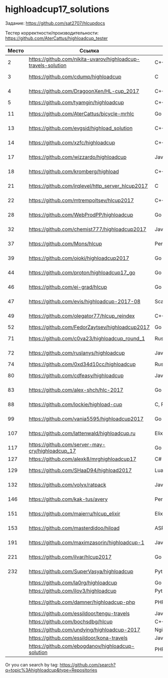 # highloadcup17_solutions

Задание: https://github.com/sat2707/hlcupdocs

Тестер корректности/производительности: https://github.com/AterCattus/highloadcup_tester

| Место  | Ссылка | Язык | Штраф | Имя |
| ------------- | ------------- | ------------- | ------------- | ------------- |
| 2 | https://github.com/nikita-uvarov/highloadcup-travels-solution | C++ | 132.18536 | Никита Уваров |
| 3 | https://github.com/cdump/highloadcup | С | 134.33168 | Максим Андреев |
| 4 | https://github.com/DragoonXen/HL-cup_2017 | C++ | 136.28793 | Алексей Дичковский |
| 5 | https://github.com/tyamgin/highloadcup | C++ | 139.62295 | Иван Тямгин |
| 11 | https://github.com/AterCattus/bicycle-mrhlc | Go | 186.40326 | Алексей Акулович |
| 13 | https://github.com/evgsid/highload_solution | C++ | 188.93276 | Евгений Сидоренко |
| 14 | https://github.com/xzfc/highloadcup | C++ | 190.32211 | Jerky McJerkface |
| 17 | https://github.com/wizzardo/highloadcup | Java | 196.0105 | Mikhail Bobrutskov |
| 18 | https://github.com/kromberg/highload | С++ | 197.45812 | Егор Кромберг |
| 21 | https://github.com/irqlevel/http_server_hlcup2017 | C | 198.61171 | Andrey Smetanin |
| 22 | https://github.com/mtrempoltsev/hlcup2017 | С++ | 199.21302 | Максим Тремпольцев |
| 28 | https://github.com/WebProdPP/highloadcup | Go | 207.89232 | Александр Майорский |
| 32 | https://github.com/chemist777/highloadcup2017 | Java+C | 189.76677 | Александр Харитонов |
| 37 | https://github.com/Mons/hlcup | Perl | 212.34872 | Mons Anderson |
| 39 | https://github.com/oioki/highloadcup2017 | Go | 223.65799 | Alexander Oioki |
| 44 | https://github.com/proton/highloadcup17_go | Go | 234.53744 | Peter Savichev |
| 46 | https://github.com/ei-grad/hlcup | Go | 241.77205 | Андрей Григорьев |
| 47 | https://github.com/evis/highloadcup-2017-08 | Scala | 246.35233 | Evgeny Veretennikov |
| 49 | https://github.com/olegator77/hlcup_reindex | C++ | 244.98897 | Oleg Gerasimov |
| 52 | https://github.com/FedorZaytsev/highloadcup2017 | Go | 249.87749 | Fedor Zaytsev |
| 71 | https://github.com/c0va23/highloadcup_round_1 | Rust | 272.86656 | Дмитрий Федоренко |
| 72 | https://github.com/ruslanys/highloadcup | Java | 274.20083 | Руслан Молчанов |
| 74 | https://github.com/0xd34d10cc/highloadcup | Rust | 275.25939 | Jon Snow |
| 80 | https://github.com/cdfeasy/highloadcup | Java | 303.86881 | Дмитрий Асадуллин |
| 83 | https://github.com/alex-shch/hlc-2017 | Go | 310.28113 | Александр Щукин |
| 88 | https://github.com/lockie/highload-cup | C, Python | 325.2246 | Андрей Кравчукъ |
| 99 | https://github.com/vania5595/highloadcup2017 | Go | 480.88691 | Иван Широкопояс |
| 107 | https://github.com/lattenwald/highloadcup.ru | Elixir | 506.82566 | Александр Кюсев |
| 117 | https://github.com/server-may-cry/highloadcup_17 | Go | 1028.86225 | Сергей Оплетаев |
| 127 | https://github.com/alexk8/mrghighloadcup17 | C# | 2524.9229 | Alex K |
| 129 | https://github.com/SHaaD94/highload2017 | Lua+Tarantool | 3565.56944 | Евгений Зуйкин |
| 132 | https://github.com/volyx/ratpack | Java | 4431.67258 | Дмитрий Волыхин |
| 146 | https://github.com/kak-tus/avery | Perl | 18866.41 | Андрей Кузьмин |
| 151 | https://github.com/maierru/hlcup_elixir | Elixir | 37226.29 | Юрий Кудряшов |
| 153 | https://github.com/masterdidoo/hiload | ASP.NET Core | 48041.27 | Александр Семенов |
| 191 | https://github.com/maximzasorin/highloadcup-1 | Javascript | 649548.64 | Maxim Zasorin |
| 221 | https://github.com/ilvar/hlcup2017 | Go | 1284090.51 | Arcady Chumachenko |
| 232 | https://github.com/SuperVasya/highloadcup | Python | 1514831.39 | Eugene Karimov |
|  | https://github.com/la0rg/highloadcup | Go |  |  |
|  | https://github.com/ilov3/highloadcup | Python |  |  |
|  | https://github.com/damner/highloadcup-php | PHP |  | Денис Винокуров |
|  | https://github.com/essildoor/tengu-travels | Java |  |  |
|  | https://github.com/bochsdbg/hlcup | C++ |  |  |
|  | https://github.com/undying/highloadcup-2017 | Nginx+Lua+Redis |  |  |
|  | https://github.com/essildoor/kona-travels | Java |  |  |
|  | https://github.com/ebogdanov/highloadcup-solution | PHP |  |  |

Or you can search by tag: https://github.com/search?q=topic%3Ahighloadcup&type=Repositories
